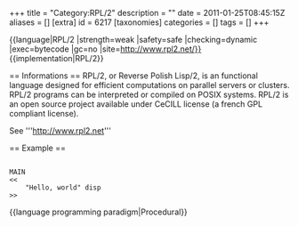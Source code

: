 +++
title = "Category:RPL/2"
description = ""
date = 2011-01-25T08:45:15Z
aliases = []
[extra]
id = 6217
[taxonomies]
categories = []
tags = []
+++

{{language|RPL/2
|strength=weak
|safety=safe
|checking=dynamic
|exec=bytecode
|gc=no
|site=http://www.rpl2.net/}}
{{implementation|RPL/2}}

== Informations ==
RPL/2, or Reverse Polish Lisp/2, is an functional language designed for efficient computations on parallel servers or clusters. RPL/2 programs can be interpreted or compiled on POSIX systems. RPL/2 is an open source project available
under CeCILL license (a french GPL compliant license).

See '''http://www.rpl2.net'''

== Example ==

```RPL/2

MAIN
<<
    "Hello, world" disp
>>

```


{{language programming paradigm|Procedural}}
